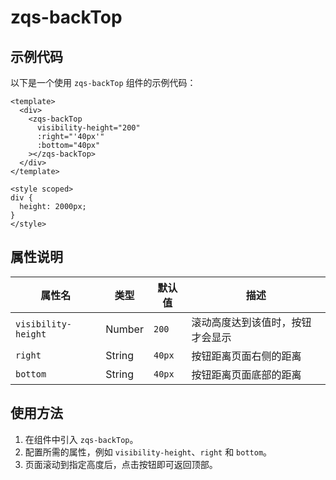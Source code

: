 # zqs-backTop

## 示例代码

以下是一个使用 `zqs-backTop` 组件的示例代码：

```vue
<template>
  <div>
    <zqs-backTop 
      visibility-height="200"
      :right="'40px'"
      :bottom="40px"
    ></zqs-backTop>
  </div>
</template>

<style scoped>
div {
  height: 2000px;
}
</style>
```

## 属性说明

| 属性名            | 类型   | 默认值 | 描述                                         |
|-------------------|--------|--------|----------------------------------------------|
| `visibility-height` | Number | `200`  | 滚动高度达到该值时，按钮才会显示               |
| `right`           | String | `40px` | 按钮距离页面右侧的距离                        |
| `bottom`          | String | `40px` | 按钮距离页面底部的距离                        |

## 使用方法

1. 在组件中引入 `zqs-backTop`。
2. 配置所需的属性，例如 `visibility-height`、`right` 和 `bottom`。
3. 页面滚动到指定高度后，点击按钮即可返回顶部。

<GiscusComment />